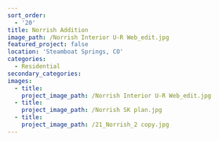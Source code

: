 ```yaml
---
sort_order:
  - '20'
title: Norrish Addition
image_path: /Norrish Interior U-R Web_edit.jpg
featured_project: false
location: 'Steamboat Springs, CO'
categories:
  - Residential
secondary_categories:
images:
  - title:
    project_image_path: /Norrish Interior U-R Web_edit.jpg
  - title:
    project_image_path: /Norrish SK plan.jpg
  - title:
    project_image_path: /21_Norrish_2 copy.jpg
---
```


